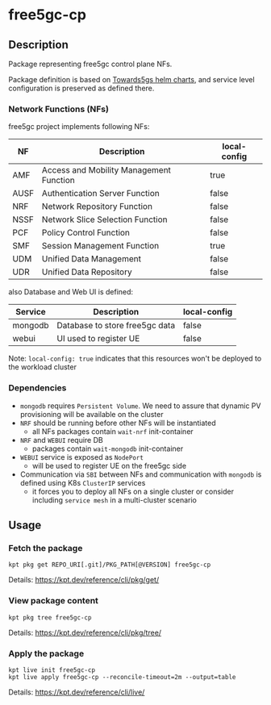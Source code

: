 # free5gc-cp

## Description
Package representing free5gc control plane NFs.

Package definition is based on [Towards5gs helm charts](https://github.com/Orange-OpenSource/towards5gs-helm), 
and service level configuration is preserved as defined there.

### Network Functions (NFs)

free5gc project implements following NFs:


| NF | Description | local-config |
| --- | --- | --- |
| AMF | Access and Mobility Management Function | true |
| AUSF | Authentication Server Function | false |
| NRF | Network Repository Function | false |
| NSSF | Network Slice Selection Function | false |
| PCF | Policy Control Function | false |
| SMF | Session Management Function | true |
| UDM | Unified Data Management | false |
| UDR | Unified Data Repository | false |

also Database and Web UI is defined:

| Service | Description | local-config |
| --- | --- | --- |
| mongodb | Database to store free5gc data | false |
| webui | UI used to register UE | false |

Note: `local-config: true` indicates that this resources won't be deployed to the workload cluster

### Dependencies

- `mongodb` requires `Persistent Volume`. We need to assure that dynamic PV provisioning will be available on the cluster
- `NRF` should be running before other NFs will be instantiated
    - all NFs packages contain `wait-nrf` init-container
- `NRF` and `WEBUI` require DB
    - packages contain `wait-mongodb` init-container
- `WEBUI` service is exposed as `NodePort` 
    - will be used to register UE on the free5gc side
- Communication via `SBI` between NFs and communication with `mongodb` is defined using K8s `ClusterIP` services
    - it forces you to deploy all NFs on a single cluster or consider including `service mesh` in a multi-cluster scenario

## Usage

### Fetch the package
`kpt pkg get REPO_URI[.git]/PKG_PATH[@VERSION] free5gc-cp`

Details: https://kpt.dev/reference/cli/pkg/get/

### View package content
`kpt pkg tree free5gc-cp`

Details: https://kpt.dev/reference/cli/pkg/tree/

### Apply the package
```
kpt live init free5gc-cp
kpt live apply free5gc-cp --reconcile-timeout=2m --output=table
```

Details: https://kpt.dev/reference/cli/live/

